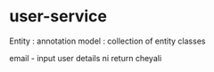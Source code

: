 # user-service
Entity : annotation
model : collection of entity classes


email - input
user details ni return cheyali
